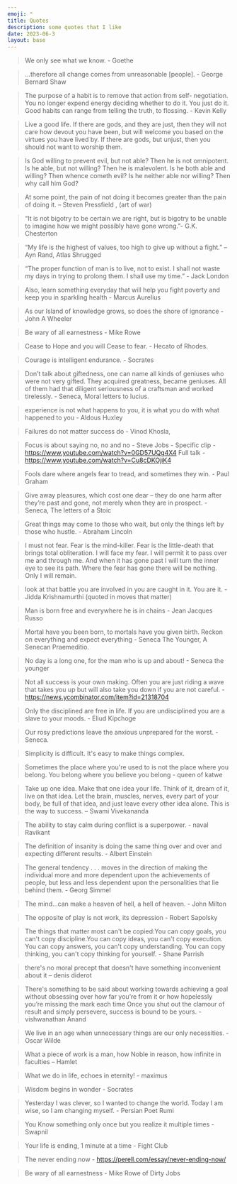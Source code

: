```yaml
---
emoji: ❝ 
title: Quotes
description: some quotes that I like
date: 2023-06-3
layout: base
---
```


> We only see what we know. - Goethe

> …therefore all change comes from unreasonable [people]. - George Bernard Shaw

> The purpose of a habit is to remove that action from self- negotiation. You no longer expend energy deciding whether to do it. You just do it. Good habits can range from telling the truth, to flossing. - Kevin Kelly

> Live a good life. If there are gods, and they are just, then they will not care how devout you have been, but will welcome you based on the virtues you have lived by. If there are gods, but unjust, then you should not want to worship them.

> Is God willing to prevent evil, but not able? Then he is not omnipotent. Is he able, but not willing? Then he is malevolent. Is he both able and willing? Then whence cometh evil? Is he neither able nor willing? Then why call him God?

> At some point, the pain of not doing it becomes greater than the pain of doing it. – Steven Pressfield , (art of war)

> “It is not bigotry to be certain we are right, but is bigotry to be unable to imagine how we might possibly have gone wrong.”- G.K. Chesterton

> “My life is the highest of values, too high to give up without a fight.” – Ayn Rand, Atlas Shrugged

> “The proper function of man is to live, not to exist. I shall not waste my days in trying to prolong them. I shall use my time.” - Jack London

> Also, learn something everyday that will help you fight poverty and keep you in sparkling health - Marcus Aurelius

> As our Island of knowledge grows, so does the shore of ignorance - John A Wheeler

> Be wary of all earnestness - Mike Rowe

> Cease to Hope and you will Cease to fear. - Hecato of Rhodes.

> Courage is intelligent endurance. - Socrates

> Don’t talk about giftedness, one can name all kinds of geniuses who were not very gifted. They acquired greatness, became geniuses. All of them had that diligent seriousness of a craftsman and worked tirelessly. - Seneca, Moral letters to lucius.

> experience is not what happens to you, it is what you do with what happened to you - Aldous Huxley

> Failures do not matter success do - Vinod Khosla,

> Focus is about saying no, no and no - Steve Jobs - Specific clip - https://www.youtube.com/watch?v=0GD57UQg4X4 Full talk - https://www.youtube.com/watch?v=Cu8cDKOjiK4

> Fools dare where angels fear to tread, and sometimes they win. - Paul Graham

> Give away pleasures, which cost one dear – they do one harm after they’re past and gone, not merely when they are in prospect. - Seneca, The letters of a Stoic

> Great things may come to those who wait, but only the things left by those who hustle. - Abraham Lincoln

> I must not fear. Fear is the mind-killer. Fear is the little-death that brings total obliteration. I will face my fear. I will permit it to pass over me and through me. And when it has gone past I will turn the inner eye to see its path. Where the fear has gone there will be nothing. Only I will remain.

> look at that battle you are involved in you are caught in it. You are it. - Jidda Krishnamurthi (quoted in moves that matter)

> Man is born free and everywhere he is in chains - Jean Jacques Russo

> Mortal have you been born, to mortals have you given birth. Reckon on everything and expect everything - Seneca The Younger, A Senecan Praemeditio.

> No day is a long one, for the man who is up and about! - Seneca the younger

> Not all success is your own making. Often you are just riding a wave that takes you up but will also take you down if you are not careful. - https://news.ycombinator.com/item?id=21318704

> Only the disciplined are free in life. If you are undisciplined you are a slave to your moods. - Eliud Kipchoge

> Our rosy predictions leave the anxious unprepared for the worst. - Seneca.

> Simplicity is difficult. It's easy to make things complex.

> Sometimes the place where you're used to is not the place where you belong. You belong where you believe you belong - queen of katwe

> Take up one idea. Make that one idea your life. Think of it, dream of it, live on that idea. Let the brain, muscles, nerves, every part of your body, be full of that idea, and just leave every other idea alone. This is the way to success. – Swami Vivekananda

> The ability to stay calm during conflict is a superpower. - naval Ravikant

> The definition of insanity is doing the same thing over and over and expecting different results. - Albert Einstein

> The general tendency . . . moves in the direction of making the individual more and more dependent upon the achievements of people, but less and less dependent upon the personalities that lie behind them. - Georg Simmel

> The mind…can make a heaven of hell, a hell of heaven. - John Milton

> The opposite of play is not work, its depression - Robert Sapolsky

> The things that matter most can't be copied:You can copy goals, you can't copy discipline.You can copy ideas, you can't copy execution. You can copy answers, you can't copy understanding. You can copy thinking, you can't copy thinking for yourself. - Shane Parrish

> there's no moral precept that doesn't have something inconvenient about it – denis diderot

> There's something to be said about working towards achieving a goal without obsessing over how far you’re from it or how hopelessly you’re missing the mark each time Once you shut out the clamour of result and simply persevere, success is bound to be yours. - vishwanathan Anand

> We live in an age when unnecessary things are our only necessities. - Oscar Wilde

> What a piece of work is a man, how Noble in reason, how infinite in faculties – Hamlet

> What we do in life, echoes in eternity! - maximus

> Wisdom begins in wonder - Socrates

> Yesterday I was clever, so I wanted to change the world. Today I am wise, so I am changing myself. - Persian Poet Rumi

> You Know something only once but you realize it multiple times - Swapnil

> Your life is ending, 1 minute at a time - Fight Club

> The never ending now - https://perell.com/essay/never-ending-now/

> Be wary of all earnestness - Mike Rowe of Dirty Jobs 